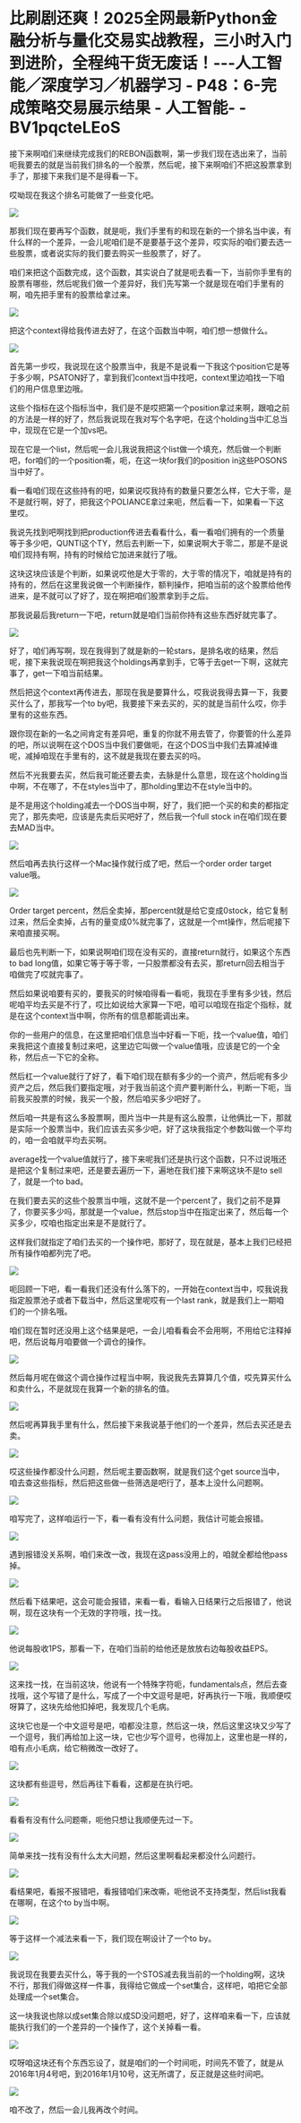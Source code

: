 # 比刷剧还爽！2025全网最新Python金融分析与量化交易实战教程，三小时入门到进阶，全程纯干货无废话！---人工智能／深度学习／机器学习 - P48：6-完成策略交易展示结果 - 人工智能- - BV1pqcteLEoS

接下来啊咱们来继续完成我们的REBON函数啊，第一步我们现在选出来了，当前呃我要去的就是当前我们排名的一个股票，然后呢，接下来啊咱们不把这股票拿到手了，那接下来我们是不是得看一下。

哎呦现在我这个排名可能做了一些变化吧。

![](img/a246808927dbe3e79411797cea5d9796_1.png)

那我们现在要再写个函数，就是呃，我们手里有的和现在新的一个排名当中诶，有什么样的一个差异，一会儿呢咱们是不是要基于这个差异，哎实际的咱们要去选一些股票，或者说实际的我们要去购买一些股票了，好了。

咱们来把这个函数完成，这个函数，其实说白了就是呃去看一下，当前你手里有的股票有哪些，然后呢我们做一个差异好，我们先写第一个就是现在咱们手里有的啊，咱先把手里有的股票给拿过来。



![](img/a246808927dbe3e79411797cea5d9796_3.png)

把这个context得给我传进去好了，在这个函数当中啊，咱们想一想做什么。

![](img/a246808927dbe3e79411797cea5d9796_5.png)

首先第一步哎，我说现在这个股票当中，我是不是说看一下我这个position它是等于多少啊，PSATON好了，拿到我们context当中找吧，context里边咱找一下咱们的用户信息里边哦。

这些个指标在这个指标当中，我们是不是哎把第一个position拿过来啊，跟咱之前的方法是一样的好了，然后我说现在我对写个名字吧，在这个holding当中汇总当中，现现在它是一个加vs吧。

现在它是一个list，然后呢一会儿我说我把这个list做一个填充，然后做一个判断吧，for咱们的一个position嘶，呃，在这一块for我们的position in这些POSONS当中好了。

看一看咱们现在这些持有的吧，如果说哎我持有的数量只要怎么样，它大于零，是不是就行啊，好了，把我这个POLIANCE拿过来呃，然后看一下，如果看一下这里哎。

我说先找到吧啊找到把production传进去看看什么，看一看咱们拥有的一个质量等于多少吧，QUNTI这个TY，然后去判断一下，如果说啊大于零二，那是不是说咱们现持有啊，持有的时候给它加进来就行了哦。

这块这块应该是个判断，如果说哎他是大于零的，大于零的情况下，咱就是持有的持有的，然后在这里我说做一个判断操作，额判操作，把咱当前的这个股票给他传进来，是不就可以了好了，现在啊把咱们股票拿到手之后。

那我说最后我return一下吧，return就是咱们当前你持有这些东西好就完事了。

![](img/a246808927dbe3e79411797cea5d9796_7.png)

好了，咱们再写啊，现在我得到了就是新的一轮stars，是排名收的结果，然后呢，接下来我说现在啊把我这个holdings再拿到手，它等于去get一下啊，这就完事了，get一下咱当前结果。

然后把这个context再传进去，那现在我是要算什么，哎我说我得去算一下，我要买什么了，那我写一个to by吧，我要接下来去买的，买的就是当前什么哎，你手里有的这些东西。

跟你现在新的一名之间肯定有差异吧，重复的你就不用去管了，你要管的什么差异的吧，所以说啊在这个DOS当中我们要做呃，在这个DOS当中我们去算减掉谁呢，减掉咱现在手里有的，这不就是我现在要去买的吗。

然后不光我要去买，然后我可能还要去卖，去脉是什么意思，现在这个holding当中啊，不在哪了，不在styles当中了，那holding里边不在style当中的。

是不是用这个holding减去一个DOS当中啊，好了，我们把一个买的和卖的都指定完了，那先卖吧，应该是先卖后买吧好了，然后我一个full stock in在咱们现在要去MAD当中。



![](img/a246808927dbe3e79411797cea5d9796_9.png)

然后咱再去执行这样一个Mac操作就行成了吧，然后一个order order target value哦。



![](img/a246808927dbe3e79411797cea5d9796_11.png)

Order target percent，然后全卖掉，那percent就是给它变成0stock，给它复制过来，然后全卖掉，占有的量变成0%就完事了，这就是一个mt操作，然后呢接下来咱直接买啊。

最后也先判断一下，如果说啊咱们现在没有买的，直接return就行，如果这个东西to bad long值，如果它等于等于零，一只股票都没有去买，那return回去相当于咱做完了哎就完事了。

然后如果说咱要有买的，要我买的时候咱得看一看呃，我现在手里有多少钱，然后呢咱平均去买是不行了，哎比如说给大家算一下吧，咱可以咱现在指定个指标，就是在这个context当中啊，你所有的信息都能调出来。

你的一些用户的信息，在这里把咱们信息当中好看一下呃，找一个value值，咱们来我把这个直接复制过来吧，这里边它叫做一个value值哦，应该是它的一个全称，然后点一下它的全称。

然后杠一个value就行了好了，看下咱们现在额有多少的一个资产，然后呢有多少资产之后，然后我们要指定哦，对于我当前这个资产要判断什么，判断一下呃，当前我买股票的时候，我买一个股，然后咱买多少吧好了。

然后咱一共是有这么多股票啊，图片当中一共是有这么股票，让他俩比一下，那就是实际一个股票当中，我们应该去买多少吧，好了这块我指定个参数叫做一个平均的，咱一会咱就平均去买啊。

average找一个value值就行了，接下来呢我们还是执行这个函数，只不过说哦还是把这个复制过来吧，还是要去遍历一下，遍地在我们接下来啊这块不是to sell了，就是一个to bad。

在我们要去买的这些个股票当中哦，这就不是一个percent了，我们之前不是算了，你要买多少吗，那就是一个value，然后stop当中在指定出来了，然后每一个买多少，哎咱也指定出来是不是就行了。

这样我们就指定了咱们去买的一个操作吧，那好了，现在就是，基本上我们已经把所有操作咱都列完了吧。

![](img/a246808927dbe3e79411797cea5d9796_13.png)

呃回顾一下吧，看一看我们还没有什么落下的，一开始在context当中，哎我说我指定股票池子或者下载当中，然后这里呢哎有一个last rank，就是我们上一期咱们的一个排名哦。

咱们现在暂时还没用上这个结果是吧，一会儿咱看看会不会用啊，不用给它注释掉吧，然后说每月咱要做一个调仓的操作。



![](img/a246808927dbe3e79411797cea5d9796_15.png)

然后每月呢在做这个调仓操作过程当中啊，我说我先去算算几个值，哎先算买什么和卖什么，不是就现在我算一个新的排名的值。



![](img/a246808927dbe3e79411797cea5d9796_17.png)

然后呢再算我手里有什么，然后接下来我说基于他们的一个差异，然后去买还是去卖。

![](img/a246808927dbe3e79411797cea5d9796_19.png)

哎这些操作都没什么问题，然后呢主要函数啊，就是我们这个get source当中，咱去查这些指标，然后把这些做一些筛选是吧行了，基本上没什么问题啊。



![](img/a246808927dbe3e79411797cea5d9796_21.png)

咱写完了，这样咱运行一下，看一看有没有什么问题，我估计可能会报错。

![](img/a246808927dbe3e79411797cea5d9796_23.png)

遇到报错没关系啊，咱们来改一改，我现在这pass没用上的，咱就全都给他pass掉。

![](img/a246808927dbe3e79411797cea5d9796_25.png)

然后看下结果吧，这会可能会报错，来看一看，看输入日结果行之后报错了，他说啊，现在这块有一个无效的字符哦，找一找。



![](img/a246808927dbe3e79411797cea5d9796_27.png)

他说每股收1PS，那看一下，在咱们当前的给他还是放放右边每股收益EPS。

![](img/a246808927dbe3e79411797cea5d9796_29.png)

这来找一找，在当前这块，他说有一个特殊字符呃，fundamentals点，然后去查找哦，这个写错了是什么，写成了一个中文逗号是吧，好再执行一下哦，我顺便哎呀算了，这块先给他扣掉吧，我发现几个毛病。

这块它也是一个中文逗号是吧，咱都没注意，然后这一块，然后这里这块又少写了一个逗号，我们再给加上这一块，它也少写个逗号，也得加上，这里也是一样的，咱有点小毛病，给它稍微改一改好了。



![](img/a246808927dbe3e79411797cea5d9796_31.png)

这块都有些逗号，然后再往下看看，这都是在执行吧。

![](img/a246808927dbe3e79411797cea5d9796_33.png)

看看有没有什么问题嘶，呃他只想让我顺便先过一下。

![](img/a246808927dbe3e79411797cea5d9796_35.png)

简单来找一找有没有什么太大问题，然后这里啊看起来都没什么问题行。

![](img/a246808927dbe3e79411797cea5d9796_37.png)

看结果吧，看报不报错吧，看报错咱们来改嘶，呃他说不支持类型，然后list我看在哪啊，在这个to by当中啊。



![](img/a246808927dbe3e79411797cea5d9796_39.png)

等于这样一个减法来看一下，我们现在啊设计了一个to by。

![](img/a246808927dbe3e79411797cea5d9796_41.png)

我说现在我要去买什么，等于我的一个STOS减去我当前的一个holding啊，这块不行，那我们得做这样一件事，我得给它做成一个set集合，这样吧，咱把它全部处理成一个set集合。

这一块我说也除以成set集合除以成SD没问题吧，好了，这样咱来看一下，应该就能执行我们的一个差异的一个操作了，这个关掉看一看。



![](img/a246808927dbe3e79411797cea5d9796_43.png)

哎呀咱这块还有个东西忘设了，就是咱们的一个时间呃，时间先不管了，就是从2016年1月4号吧，到2016年1月10号，这无所谓了，反正就是这些时间吧。



![](img/a246808927dbe3e79411797cea5d9796_45.png)

咱不改了，然后一会儿我再改个时间。